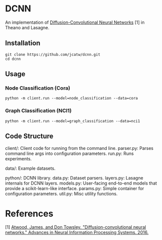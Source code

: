 # DCNN
An implementation of [Diffusion-Convolutional Neural Networks](http://papers.nips.cc/paper/6212-diffusion-convolutional-neural-networks.pdf) [1] in Theano and Lasagne.

## Installation
    git clone https://github.com/jcatw/dcnn.git
	cd dcnn

## Usage
### Node Classification (Cora)
	python -m client.run --model=node_classification --data=cora
### Graph Classification (NCI1)
	python -m client.run --model=graph_classification --data=nci1

## Code Structure
client/: Client code for running from the command line.
  parser.py: Parses command line args into configuration parameters.
  run.py: Runs experiments.

data/: Example datasets.

python/: DCNN library.
  data.py: Dataset parsers.
  layers.py: Lasagne internals for DCNN layers.
  models.py: User-facing end-to-end models that provide a scikit-learn-like interface.
  params.py: Simple container for configuration parameters.
  util.py: Misc utility functions.

# References
[1] [Atwood, James, and Don Towsley. "Diffusion-convolutional neural networks." Advances in Neural Information Processing Systems. 2016.](http://papers.nips.cc/paper/6212-diffusion-convolutional-neural-networks.pdf)

